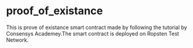 # proof_of_existance
This is prove of existance smart contract made by following the tutorial by Consensys Academey.The smart contract is deployed on Ropsten Test Network.
